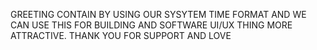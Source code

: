 GREETING CONTAIN BY USING OUR SYSYTEM TIME FORMAT AND WE CAN USE THIS FOR BUILDING AND SOFTWARE UI/UX THING MORE ATTRACTIVE.
THANK YOU FOR SUPPORT AND LOVE
